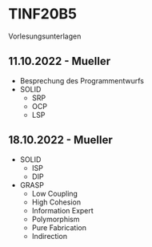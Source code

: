 # TINF20B5

Vorlesungsunterlagen


## 11.10.2022 - Mueller

- Besprechung des Programmentwurfs
- SOLID
  - SRP
  - OCP
  - LSP

## 18.10.2022 - Mueller

- SOLID
  - ISP
  - DIP
- GRASP
  - Low Coupling
  - High Cohesion
  - Information Expert
  - Polymorphism
  - Pure Fabrication
  - Indirection
